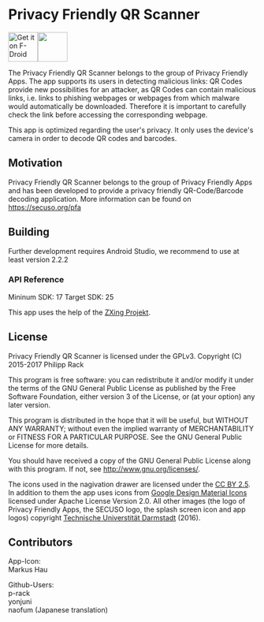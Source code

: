 # Privacy Friendly QR Scanner

[<img src="https://f-droid.org/badge/get-it-on.png" alt="Get it on F-Droid" height="60">](https://f-droid.org/repository/browse/?fdid=com.secuso.privacyFriendlyCodeScanner)<a href="https://play.google.com/store/apps/details?id=com.secuso.privacyFriendlyCodeScanner"><img src="https://play.google.com/intl/en_us/badges/images/generic/en_badge_web_generic.png" height="60"></a>

The Privacy Friendly QR Scanner belongs to the group of Privacy Friendly Apps. The app supports its users in detecting malicious links: QR Codes provide new possibilities for an attacker, as QR Codes can contain malicious links, i.e. links to phishing webpages or webpages from which malware would automatically be downloaded. Therefore it is important to carefully check the link before accessing the corresponding webpage.

This app is optimized regarding the user's privacy. It only uses the device's camera in order to decode QR codes and barcodes.

## Motivation

Privacy Friendly QR Scanner belongs to the group of Privacy Friendly Apps and has been developed to provide a privacy friendly QR-Code/Barcode decoding application. More information can be found on https://secuso.org/pfa

## Building 

Further development requires Android Studio, we recommend to use at least version 2.2.2
 
### API Reference

Mininum SDK: 17
Target SDK: 25 

This app uses the help of the [ZXing Projekt](https://github.com/zxing).

## License

Privacy Friendly QR Scanner is licensed under the GPLv3.
Copyright (C) 2015-2017 Philipp Rack

This program is free software: you can redistribute it and/or modify
it under the terms of the GNU General Public License as published by
the Free Software Foundation, either version 3 of the License, or
(at your option) any later version.

This program is distributed in the hope that it will be useful,
but WITHOUT ANY WARRANTY; without even the implied warranty of
MERCHANTABILITY or FITNESS FOR A PARTICULAR PURPOSE.  See the
GNU General Public License for more details.

You should have received a copy of the GNU General Public License
along with this program. If not, see <http://www.gnu.org/licenses/>.

The icons used in the nagivation drawer are licensed under the [CC BY 2.5](http://creativecommons.org/licenses/by/2.5/). In addition to them the app uses icons from [Google Design Material Icons](https://design.google.com/icons/index.html) licensed under Apache License Version 2.0. All other images (the logo of Privacy Friendly Apps, the SECUSO logo, the splash screen icon and app logos) copyright [Technische Universtität Darmstadt](www.tu-darmstadt.de) (2016).

## Contributors

App-Icon: <br />
Markus Hau<br />

Github-Users: <br />
p-rack<br />
yonjuni<br />
naofum (Japanese translation)


